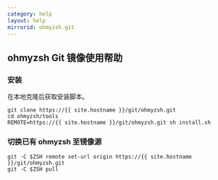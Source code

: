 ```yaml
---
category: help
layout: help
mirrorid: ohmyzsh.git
---
```


## ohmyzsh Git 镜像使用帮助

### 安装

在本地克隆后获取安装脚本。

```
git clone https://{{ site.hostname }}/git/ohmyzsh.git
cd ohmyzsh/tools
REMOTE=https://{{ site.hostname }}/git/ohmyzsh.git sh install.sh
```

### 切换已有 ohmyzsh 至镜像源

```
git -C $ZSH remote set-url origin https://{{ site.hostname }}/git/ohmyzsh.git
git -C $ZSH pull
```
